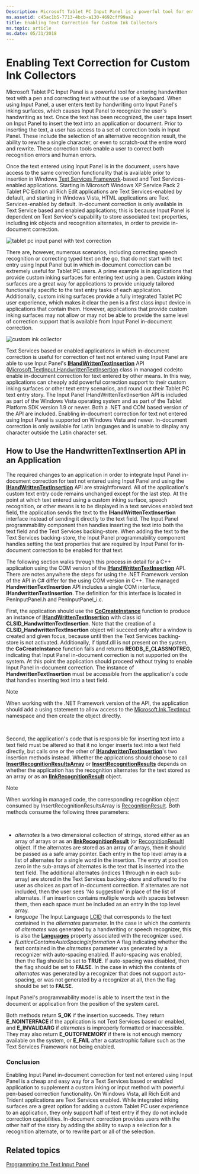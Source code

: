 ```yaml
---
Description: Microsoft Tablet PC Input Panel is a powerful tool for entering handwritten text with a pen and correcting text without the use of a keyboard.
ms.assetid: c45ac1b5-7713-4bcb-a130-4692cff99aa2
title: Enabling Text Correction for Custom Ink Collectors
ms.topic: article
ms.date: 05/31/2018
---
```


# Enabling Text Correction for Custom Ink Collectors

Microsoft Tablet PC Input Panel is a powerful tool for entering handwritten text with a pen and correcting text without the use of a keyboard. When using Input Panel, a user enters text by handwriting onto Input Panel's inking surfaces, which causes Input Panel to recognize the user's handwriting as text. Once the text has been recognized, the user taps Insert on Input Panel to insert the text into an application or document. Prior to inserting the text, a user has access to a set of correction tools in Input Panel. These include the selection of an alternative recognition result, the ability to rewrite a single character, or even to scratch-out the entire word and rewrite. These correction tools enable a user to correct both recognition errors and human errors.

Once the text entered using Input Panel is in the document, users have access to the same correction functionality that is available prior to insertion in Windows [Text Services Framework](https://docs.microsoft.com/windows/desktop/TSF/text-services-framework)-based and Text Services-enabled applications. Starting in Microsoft Windows XP Service Pack 2 Tablet PC Edition all Rich Edit applications are Text Services-enabled by default, and starting in Windows Vista, HTML applications are Text Services-enabled by default. In-document correction is only available in Text Service based and enabled applications; this is because Input Panel is dependent on Text Service's capability to store associated text properties, including ink objects and recognition alternates, in order to provide in-document correction.

![tablet pc input panel with text correction](images/a0dced5e-16de-410b-965f-5d97d297cee5.jpg)

There are, however, numerous scenarios, including correcting speech recognition or correcting typed text on the go, that do not start with text entry using Input Panel but in which in-document correction can be extremely useful for Tablet PC users. A prime example is in applications that provide custom inking surfaces for entering text using a pen. Custom inking surfaces are a great way for applications to provide uniquely tailored functionality specific to the text entry tasks of each application. Additionally, custom inking surfaces provide a fully integrated Tablet PC user experience, which makes it clear the pen is a first class input device in applications that contain them. However, applications that provide custom inking surfaces may not allow or may not be able to provide the same level of correction support that is available from Input Panel in-document correction.

![custom ink collector](images/b6797b12-dda6-44c4-87f4-570fe0c23f3a.jpg)

Text Services based or enabled applications in which in-document correction is useful for correction of text not entered using Input Panel are able to use Input Panel's [**IHandWrittenTextInsertion**](/windows/desktop/api/peninputpanel/nn-peninputpanel-ihandwrittentextinsertion) API ([Microsoft.TextInput.HandwrittenTextInsertion](https://msdn.microsoft.com/library/ms573516(v=VS.90).aspx) class in managed code)to enable in-document correction for text entered by other means. In this way, applications can cheaply add powerful correction support to their custom inking surfaces or other text entry scenarios, and round out their Tablet PC text entry story. The Input Panel IHandWrittenTextInsertion API is included as part of the Windows Vista operating system and as part of the Tablet Platform SDK version 1.9 or newer. Both a .NET and COM based version of the API are included. Enabling in-document correction for text not entered using Input Panel is supported on Windows Vista and newer. In-document correction is only available for Latin languages and is unable to display any character outside the Latin character set.

## How to Use the HandwrittenTextInsertion API in an Application

The required changes to an application in order to integrate Input Panel in-document correction for text not entered using Input Panel and using the [**IHandWrittenTextInsertion**](/windows/desktop/api/peninputpanel/nn-peninputpanel-ihandwrittentextinsertion) API are straightforward. All of the application's custom text entry code remains unchanged except for the last step. At the point at which text entered using a custom inking surface, speech recognition, or other means is to be displayed in a text services enabled text field, the application sends the text to the **IHandWrittenTextInsertion** interface instead of sending it directly to the text field. The Input Panel programmability component then handles inserting the text into both the text field and the Text Services backing-store. When adding the text to the Text Services backing-store, the Input Panel programmability component handles setting the text properties that are required by Input Panel for in-document correction to be enabled for that text.

The following section walks through this process in detail for a C++ application using the COM version of the [**IHandWrittenTextInsertion**](/windows/desktop/api/peninputpanel/nn-peninputpanel-ihandwrittentextinsertion) API. There are notes anywhere the steps for using the .NET Framework version of the API in C\# differ for the using COM version in C++. The managed **HandwrittenTextInsertion** API includes a single COM interface, **IHandwrittenTextInsertion**. The definition for this interface is located in PenInputPanel.h and PenInputPanel\_i.c.

First, the application should use the [**CoCreateInstance**](https://docs.microsoft.com/windows/desktop/api/combaseapi/nf-combaseapi-cocreateinstance) function to produce an instance of [**IHandWrittenTextInsertion**](/windows/desktop/api/peninputpanel/nn-peninputpanel-ihandwrittentextinsertion) with class id **CLSID\_HandwrittenTextInsertion**. Note that the creation of a **CLSID\_HandwrittenTextInsertion** object will succeed only after a window is created and given focus, because until then the Text Services backing-store is not activated. Additionally, if tiptsf.dll is not present on the system, the **CoCreateInstance** function fails and returns **REGDB\_E\_CLASSNOTREG**, indicating that Input Panel in-document correction is not supported on the system. At this point the application should proceed without trying to enable Input Panel in-document correction. The instance of **HandwrittenTextInsertion** must be accessible from the application's code that handles inserting text into a text field.

> [!Note]  
> When working with the .NET Framework version of the API, the application should add a using statement to allow access to the [Microsoft.Ink.TextInput](https://msdn.microsoft.com/library/ms581554(v=VS.90).aspx) namespace and then create the object directly.

 

Second, the application's code that is responsible for inserting text into a text field must be altered so that it no longer inserts text into a text field directly, but calls one or the other of [**IHandwrittenTextInsertion**](/windows/desktop/api/peninputpanel/nn-peninputpanel-ihandwrittentextinsertion)'s two insertion methods instead. Whether the applications should choose to call [**InsertRecognitionResultsArray**](/windows/desktop/api/peninputpanel/nf-peninputpanel-ihandwrittentextinsertion-insertrecognitionresultsarray) or [**InsertRecognitionResults**](/windows/desktop/api/peninputpanel/nf-peninputpanel-ihandwrittentextinsertion-insertinkrecognitionresult) depends on whether the application has the recognition alternates for the text stored as an array or as an [**IInkRecognitionResult**](/windows/desktop/api/msinkaut/nn-msinkaut-iinkrecognitionresult) object.

> [!Note]  
> When working in managed code, the corresponding recognition object consumed by InsertRecognitionResultsArray is [RecognitionResult](https://msdn.microsoft.com/library/ms552537(v=VS.90).aspx). Both methods consume the following three parameters:

 

-   *alternates* Is a two dimensional collection of strings, stored either as an array of arrays or as an [**IInkRecognitionResult**](/windows/desktop/api/msinkaut/nn-msinkaut-iinkrecognitionresult) (or [RecognitionResult](https://msdn.microsoft.com/library/ms552537(v=VS.90).aspx)) object. If the alternates are stored as an array of arrays, then it should be passed as a safe array pointer. Each entry in the top level array is a list of alternates for a single word in the insertion. The entry at position zero in the sub-arrays of alternates is the text that is inserted into the text field. The additional alternates (indices 1 through n in each sub-array) are stored in the Text Services backing-store and offered to the user as choices as part of in-document correction. If alternates are not included, then the user sees 'No suggestion' in place of the list of alternates. If an insertion contains multiple words with spaces between them, then each space must be included as an entry in the top level array.
-   *language* The Input Language [LCID](https://msdn.microsoft.com/en-us/library/ms221397(v=VS.71).aspx) that corresponds to the text contained in the *alternates* parameter. In the case in which the contents of *alternates* was generated by a handwriting or speech recognizer, this is also the [**Languages**](/windows/desktop/api/msinkaut/nf-msinkaut-iinkrecognizer-get_languages) property associated with the recognizer used.
-   *fLatticeContainsAutoSpacingInformation* A flag indicating whether the text contained in the *alternates* parameter was generated by a recognizer with auto-spacing enabled. If auto-spacing was enabled, then the flag should be set to **TRUE**. If auto-spacing was disabled, then the flag should be set to **FALSE**. In the case in which the contents of *alternates* was generated by a recognizer that does not support auto-spacing, or was not generated by a recognizer at all, then the flag should be set to **FALSE**.

Input Panel's programmability model is able to insert the text in the document or application from the position of the system caret.

Both methods return **S\_OK** if the insertion succeeds. They return **E\_NOINTERFACE** if the application is not Text Services based or enabled, and **E\_INVALIDARG** if *alternates* is improperly formatted or inaccessible. They may also return **E\_OUTOFMEMORY** if there is not enough memory available on the system, or **E\_FAIL** after a catastrophic failure such as the Text Services Framework not being enabled.

### Conclusion

Enabling Input Panel in-document correction for text not entered using Input Panel is a cheap and easy way for a Text Services based or enabled application to supplement a custom inking or input method with powerful pen-based correction functionality. On Windows Vista, all Rich Edit and Trident applications are Text Services enabled. While integrated inking surfaces are a great option for adding a custom Tablet PC user experience to an application, they only support half of text entry if they do not include correction capabilities. In-document correction provides users with the other half of the story by adding the ability to swap a selection for a recognition alternate, or to rewrite part or all of the selection.

## Related topics

<dl> <dt>

[Programming the Text Input Panel](programming-the-text-input-panel.md)
</dt> </dl>

 

 



